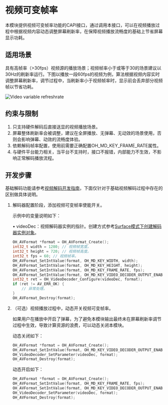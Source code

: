 # 视频可变帧率

<!--Kit: AVCodec Kit-->
<!--Subsystem: Multimedia-->
<!--Owner: @tianjian97861-->
<!--Designer: @dpy2650--->
<!--Tester: @cyakee-->
<!--Adviser: @zengyawen-->

本模块提供视频可变帧率功能的CAPI接口，通过调用本接口，可以在视频播放过程中根据视频内容动态调整屏幕刷新率，在保障视频播放流畅度的基础上节省屏幕显示功耗。

## 适用场景

具有高帧率（>30fps）视频源的播放场景；视频帧率小于或等于30的场景建议以30Hz的刷新率运行。下图以播放一段60fps的视频为例，算法根据视频内容实时调整屏幕刷新率，调节过程中，当刷新率小于视频帧率时，显示前会丢弃部分视频帧以节省功耗。

![Video variable refreshrate](figures/video-variable-refreshrate.png)

## 约束与限制

1. 只支持硬件解码后直接送显的视频播放场景。
2. 屏幕整体刷新率会被调整，建议在全屏播放、无弹幕、无动效的场景使用，否则会影响弹幕、动效的流畅度体验。
3. 依赖解码帧率配置，使用前需要正确配置OH_MD_KEY_FRAME_RATE属性。
4. 与硬件平台能力相关，当平台不支持时，接口不报错，内部能力不生效，不影响正常解码播放流程。

## 开发步骤

基础解码功能请参考[视频解码开发指南](video-decoding.md)，下面仅针对于基础视频解码过程中存在的区别做具体说明。

1. 解码器配置阶段，添加视频可变帧率使能开关。
   
   示例中的变量说明如下：
   
   • videoDec：视频解码器实例的指针。创建方式参考[Surface模式下创建解码器实例对象](video-decoding.md#surface模式)。

    ```cpp
    OH_AVFormat *format = OH_AVFormat_Create();
    int32_t width = 1280; // 视频帧宽度。
    int32_t height = 720; // 视频帧高度。
    int32_t fps = 60; // 视频帧率。
    OH_AVFormat_SetIntValue(format, OH_MD_KEY_WIDTH, width);
    OH_AVFormat_SetIntValue(format, OH_MD_KEY_HEIGHT, height);
    OH_AVFormat_SetIntValue(format, OH_MD_KEY_FRAME_RATE, fps);
    OH_AVFormat_SetIntValue(format, OH_MD_KEY_VIDEO_DECODER_OUTPUT_ENABLE_VRR, 1);
    int32_t ret = OH_VideoDecoder_Configure(videoDec, format);
    if (ret != AV_ERR_OK) {
        // 异常处理。
    }
    OH_AVFormat_Destroy(format);
    ```

2. （可选）视频播放过程中，动态开关视频可变帧率。

    如果用户在播放中开启了弹幕，为了避免本模块输出最终未在屏幕刷新率调节过程中生效，导致计算资源的浪费，可以动态关闭本模块。
    
    动态关闭如下：

    ```cpp
    OH_AVFormat *format = OH_AVFormat_Create();
    OH_AVFormat_SetIntValue(format, OH_MD_KEY_VIDEO_DECODER_OUTPUT_ENABLE_VRR, 0);
    OH_VideoDecoder_SetParameter(videoDec, format);
    OH_AVFormat_Destroy(format);
    ```

    动态开启如下：

    ```cpp
    OH_AVFormat *format = OH_AVFormat_Create();
    OH_AVFormat_SetIntValue(format, OH_MD_KEY_FRAME_RATE, fps);
    OH_AVFormat_SetIntValue(format, OH_MD_KEY_VIDEO_DECODER_OUTPUT_ENABLE_VRR, 1);
    OH_VideoDecoder_SetParameter(videoDec, format);
    OH_AVFormat_Destroy(format);
    ```
